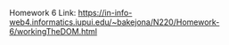 Homework 6
Link: https://in-info-web4.informatics.iupui.edu/~bakejona/N220/Homework-6/workingTheDOM.html

